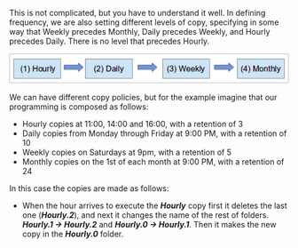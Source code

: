 This is not complicated, but you have to understand it well. In defining frequency, we are also setting different levels of copy, specifying in some way that Weekly precedes Monthly, Daily precedes Weekly, and Hourly precedes Daily. There is no level that precedes Hourly.

![](/assets/rotation.png)

We can have different copy policies, but for the example imagine that our programming is composed as follows:

* Hourly copies at 11:00, 14:00 and 16:00, with a retention of 3
* Daily copies from Monday through Friday at 9:00 PM, with a retention of 10
* Weekly copies on Saturdays at 9pm, with a retention of 5
* Monthly copies on the 1st of each month at 9:00 PM, with a retention of 24

In this case the copies are made as follows:

* When the hour arrives to execute the _**Hourly**_ copy first it deletes the last one \(_**Hourly.2**_\), and next it changes the name of the rest of folders. _**Hourly.1 → Hourly.2**_ and _**Hourly.0 → Hourly.1**_. Then it makes the new copy in the _**Hourly.0**_ folder.



